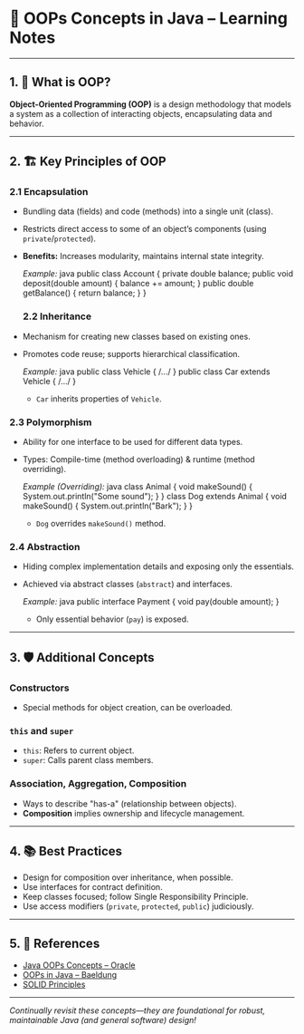 # 🧩 OOPs Concepts in Java – Learning Notes

---

## 1. 🚀 What is OOP?
**Object-Oriented Programming (OOP)** is a design methodology that models a system as a collection of interacting objects, encapsulating data and behavior.

---

## 2. 🏗️ Key Principles of OOP

### 2.1 Encapsulation  
- Bundling data (fields) and code (methods) into a single unit (class).
- Restricts direct access to some of an object’s components (using `private`/`protected`).
- **Benefits:** Increases modularity, maintains internal state integrity.

  _Example:_
  java
  public class Account {
      private double balance;
      public void deposit(double amount) { balance += amount; }
      public double getBalance() { return balance; }
  }

  ### 2.2 Inheritance  
- Mechanism for creating new classes based on existing ones.
- Promotes code reuse; supports hierarchical classification.

  _Example:_
  java
  public class Vehicle { /.../ }
  public class Car extends Vehicle { /.../ }

  - `Car` inherits properties of `Vehicle`.

### 2.3 Polymorphism  
- Ability for one interface to be used for different data types.
- Types: Compile-time (method overloading) & runtime (method overriding).

  _Example (Overriding):_
  java
  class Animal {
      void makeSound() { System.out.println("Some sound"); }
  }
  class Dog extends Animal {
      void makeSound() { System.out.println("Bark"); }
  }
  
  - `Dog` overrides `makeSound()` method.

### 2.4 Abstraction  
- Hiding complex implementation details and exposing only the essentials.
- Achieved via abstract classes (`abstract`) and interfaces.

  _Example:_
  java
  public interface Payment {
      void pay(double amount);
  }

  - Only essential behavior (`pay`) is exposed.

---

## 3. 🛡️ Additional Concepts

### Constructors
- Special methods for object creation, can be overloaded.

### `this` and `super`
- `this`: Refers to current object.
- `super`: Calls parent class members.

### Association, Aggregation, Composition
- Ways to describe "has-a" (relationship between objects).
- **Composition** implies ownership and lifecycle management.

---

## 4. 📚 Best Practices

- Design for composition over inheritance, when possible.
- Use interfaces for contract definition.
- Keep classes focused; follow Single Responsibility Principle.
- Use access modifiers (`private`, `protected`, `public`) judiciously.

---

## 5. 📖 References

- [Java OOPs Concepts – Oracle](https://docs.oracle.com/javase/tutorial/java/concepts/)
- [OOPs in Java – Baeldung](https://www.baeldung.com/java-oop)
- [SOLID Principles](https://en.wikipedia.org/wiki/SOLID)

---

*Continually revisit these concepts—they are foundational for robust, maintainable Java (and general software) design!*

